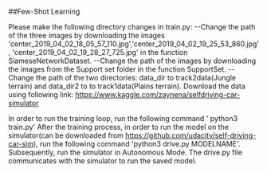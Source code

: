 ##Few-Shot Learning

Please make the following directory changes in train.py:
--Change the path of the three images by downloading the images 'center_2019_04_02_18_05_57_110.jpg','center_2019_04_02_19_25_53_860.jpg', 'center_2019_04_02_19_28_27_725.jpg' in the function SiameseNetworkDataset.
--Change the path of the images by downloading the images from the Support set folder in the function SupportSet.
--Change the path of the two directories: data_dir to track2data(Jungle terrain) and data_dir2 to to track1data(Plains terrain). Download the data using following link: https://www.kaggle.com/zaynena/selfdriving-car-simulator


In order to run the training loop, run the following command ' python3 train.py'
After the training process, in order to run the model on the simulator(can be downloaded from https://github.com/udacity/self-driving-car-sim), run the following command 'python3 drive.py MODELNAME'. Subsequently, run the simulator in Autonomous Mode. The drive.py file communicates with the simulator to run the saved model.
